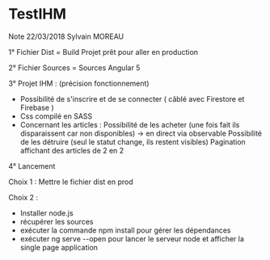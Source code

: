 # TestIHM
Note 22/03/2018
Sylvain MOREAU


1° Fichier Dist = Build Projet prêt pour aller en production

2° Fichier Sources  = Sources Angular 5

3° Projet IHM : (précision fonctionnement)
- Possibilité de s'inscrire et de se connecter ( câblé avec Firestore et Firebase )
- Css compilé en SASS
- Concernant les articles : 
Possibilité de les acheter (une fois fait ils disparaissent car non disponibles) -> en direct via observable
Possibilité de les détruire (seul le statut change, ils restent visibles)
Pagination affichant des articles de 2 en 2

4° Lancement

Choix 1 : Mettre le fichier dist en prod

Choix 2 : 
- Installer node.js 
- récupérer les sources 
- exécuter la commande npm install pour gérer les dépendances
- exécuter ng serve --open pour lancer le serveur node et afficher la single page application




